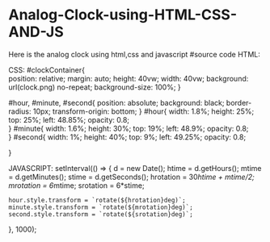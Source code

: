 # Analog-Clock-using-HTML-CSS-AND-JS
Here is the analog clock using html,css and javascript
#source code
HTML:
<!DOCTYPE html>
<html lang="en">
<head>
    <meta charset="UTF-8">
    <meta name="viewport" content="width=device-width, initial-scale=1.0">
    <title>CLOCK - USING HTML,CSS AND JS</title>
    <link rel="stylesheet"href="style.css">
    <script src="script2.js"></script>
</head>
<body>
    <div id="ClockContainer">
        <div id="hour"></div>
        <div id="minute"></div>
        <div id="second"></div>
    </div>
</body>
</html>

CSS:
#clockContainer{  
    position: relative;
    margin: auto;
    height: 40vw;
    width: 40vw; 
    background: url(clock.png) no-repeat;
    background-size: 100%;
}

#hour, #minute, #second{
    position: absolute;
    background: black;
    border-radius: 10px; 
    transform-origin: bottom;
}
#hour{
    width: 1.8%;
    height: 25%;
    top: 25%;
    left: 48.85%;
    opacity: 0.8;  
}
#minute{
    width: 1.6%;
    height: 30%;
    top: 19%;
    left: 48.9%;
    opacity: 0.8;  
}
#second{
    width: 1%;
    height: 40%;
    top: 9%;
    left: 49.25%;
    opacity: 0.8; 
    
}

JAVASCRIPT:
setInterval(() => {
    d = new Date();
    htime = d.getHours();
    mtime = d.getMinutes();
    stime = d.getSeconds();
    hrotation = 30*htime + mtime/2;
    mrotation = 6*mtime;
    srotation = 6*stime;

    hour.style.transform = `rotate(${hrotation}deg)`;
    minute.style.transform = `rotate(${mrotation}deg)`;
    second.style.transform = `rotate(${srotation}deg)`;
}, 1000);
